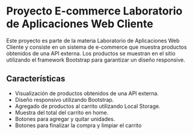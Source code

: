 # Proyecto E-commerce Laboratorio de Aplicaciones Web Cliente

Este proyecto es parte de la materia Laboratorio de Aplicaciones Web Cliente y consiste en un sistema de e-commerce que muestra productos obtenidos de una API externa. Los productos se muestran en el sitio utilizando el framework Bootstrap para garantizar un diseño responsive.

## Características

- Visualización de productos obtenidos de una API externa.
- Diseño responsivo utilizando Bootstrap.
- Agregado de productos al carrito utilizando Local Storage.
- Muestra del total del carrito en home.
- Botones para agregar y quitar unidades.
- Botones para finalizar la compra y limpiar el carrito
